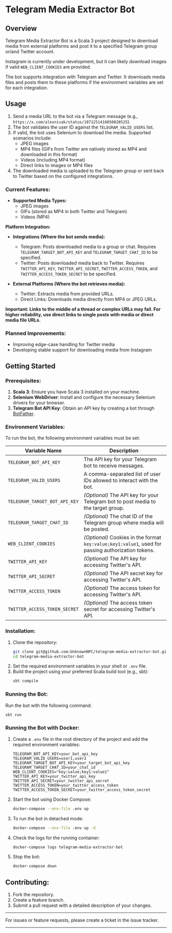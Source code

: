 # Telegram Media Extractor Bot

## Overview

Telegram Media Extractor Bot is a Scala 3 project designed to download media from external platforms  and post it to a specified Telegram group or/and Twitter account.

Instagram is currently under development, but it can likely download images if valid `WEB_CLIENT_COOKIES` are provided.

The bot supports integration with Telegram and Twitter. It downloads media files and posts them to these platforms if the environment variables are set for each integration.

## Usage

1. Send a media URL to the bot via a Telegram message (e.g., `https://x.com/alexnivak/status/1871251416050020525`).
2. The bot validates the user ID against the `TELEGRAM_VALID_USERS` list.
3. If valid, the bot uses Selenium to download the media. Supported scenarios include:
    - JPEG images
    - MP4 files (GIFs from Twitter are natively stored as MP4 and downloaded in this format)
    - Videos (including MP4 format)
    - Direct links to images or MP4 files
4. The downloaded media is uploaded to the Telegram group or sent back to Twitter based on the configured integrations.

### Current Features:

- **Supported Media Types:**
    - JPEG images
    - GIFs (stored as MP4 in both Twitter and Telegram)
    - Videos (MP4)

**Platform Integration:**

- **Integrations (Where the bot sends media):**

    - Telegram: Posts downloaded media to a group or chat. Requires `TELEGRAM_TARGET_BOT_API_KEY` and `TELEGRAM_TARGET_CHAT_ID` to be specified.
    - Twitter: Posts downloaded media back to Twitter. Requires `TWITTER_API_KEY`, `TWITTER_API_SECRET`, `TWITTER_ACCESS_TOKEN`, and `TWITTER_ACCESS_TOKEN_SECRET` to be specified.

- **External Platforms (Where the bot retrieves media):**

    - Twitter: Extracts media from provided URLs.
    - Direct Links: Downloads media directly from MP4 or JPEG URLs.

**Important: Links to the middle of a thread or complex URLs may fail. For higher reliability, use direct links to single posts with media or direct media file URLs.**

### Planned Improvements:

- Improving edge-case handling for Twitter media
- Developing stable support for downloading media from Instagram

## Getting Started

### Prerequisites:

1. **Scala 3**: Ensure you have Scala 3 installed on your machine.
2. **Selenium WebDriver**: Install and configure the necessary Selenium drivers for your browser.
3. **Telegram Bot API Key**: Obtain an API key by creating a bot through [BotFather](https://core.telegram.org/bots#botfather).

### Environment Variables:

To run the bot, the following environment variables must be set:

| Variable Name                 | Description                                                                                        |
| ----------------------------- | -------------------------------------------------------------------------------------------------- |
| `TELEGRAM_BOT_API_KEY`        | The API key for your Telegram bot to receive messages.                                             |
| `TELEGRAM_VALID_USERS`        | A comma-separated list of user IDs allowed to interact with the bot.                               |
| `TELEGRAM_TARGET_BOT_API_KEY` | *(Optional)* The API key for your Telegram bot to post media to the target group.                  |
| `TELEGRAM_TARGET_CHAT_ID`     | *(Optional)* The chat ID of the Telegram group where media will be posted.                         |
| `WEB_CLIENT_COOKIES`          | *(Optional)* Cookies in the format `key:value;key1:value1`, used for passing authorization tokens. |
| `TWITTER_API_KEY`             | *(Optional)* The API key for accessing Twitter's API.                                              |
| `TWITTER_API_SECRET`          | *(Optional)* The API secret key for accessing Twitter's API.                                       |
| `TWITTER_ACCESS_TOKEN`        | *(Optional)* The access token for accessing Twitter's API.                                         |
| `TWITTER_ACCESS_TOKEN_SECRET` | *(Optional)* The access token secret for accessing Twitter's API.                                  |

### Installation:

1. Clone the repository:
   ```bash
   git clone git@github.com:UnknownNPC/telegram-media-extractor-bot.git
   cd telegram-media-extractor-bot
   ```
2. Set the required environment variables in your shell or `.env` file.
3. Build the project using your preferred Scala build tool (e.g., sbt):
   ```bash
   sbt compile
   ```

### Running the Bot:

Run the bot with the following command:

```bash
sbt run
```

### Running the Bot with Docker:

1. Create a `.env` file in the root directory of the project and add the required environment variables:

   ```env
   TELEGRAM_BOT_API_KEY=your_bot_api_key
   TELEGRAM_VALID_USERS=user1,user2
   TELEGRAM_TARGET_BOT_API_KEY=your_target_bot_api_key
   TELEGRAM_TARGET_CHAT_ID=your_chat_id
   WEB_CLIENT_COOKIES="key:value;key1:value1"
   TWITTER_API_KEY=your_twitter_api_key
   TWITTER_API_SECRET=your_twitter_api_secret
   TWITTER_ACCESS_TOKEN=your_twitter_access_token
   TWITTER_ACCESS_TOKEN_SECRET=your_twitter_access_token_secret
   ```

2. Start the bot using Docker Compose:

   ```bash
   docker-compose --env-file .env up
   ```

3. To run the bot in detached mode:

   ```bash
   docker-compose --env-file .env up -d
   ```

4. Check the logs for the running container:

   ```bash
   docker-compose logs telegram-media-extractor-bot
   ```

5. Stop the bot:

   ```bash
   docker-compose down
   ```

## Contributing:

1. Fork the repository.
2. Create a feature branch.
3. Submit a pull request with a detailed description of your changes.

---

For issues or feature requests, please create a ticket in the issue tracker.

---
